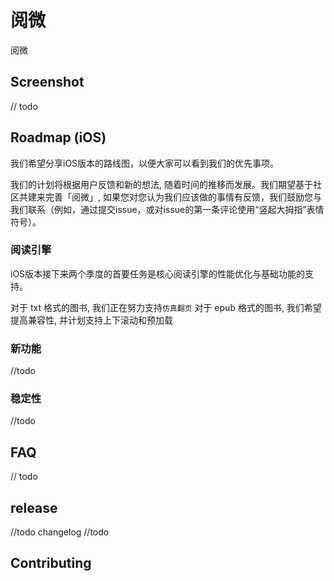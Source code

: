 # 阅微
阅微


## Screenshot
// todo


## Roadmap (iOS)
我们希望分享iOS版本的路线图，以便大家可以看到我们的优先事项。

我们的计划将根据用户反馈和新的想法, 随着时间的推移而发展。我们期望基于社区共建来完善「阅微」, 如果您对您认为我们应该做的事情有反馈，我们鼓励您与我们联系（例如，通过提交issue，或对issue的第一条评论使用“竖起大拇指”表情符号）。

### 阅读引擎
iOS版本接下来两个季度的首要任务是核心阅读引擎的性能优化与基础功能的支持。

对于 txt 格式的图书, 我们正在努力支持`仿真翻页`
对于 epub 格式的图书, 我们希望提高兼容性, 并计划支持上下滚动和预加载

### 新功能
//todo
### 稳定性
//todo

## FAQ
// todo

## release
//todo changelog
//todo

## Contributing

